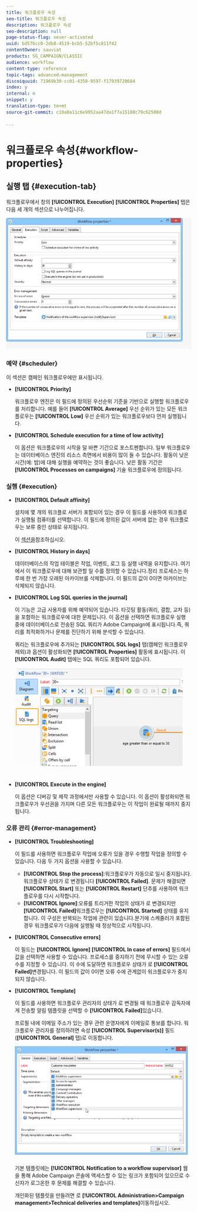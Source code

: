 ```yaml
---
title: 워크플로우 속성
seo-title: 워크플로우 속성
description: 워크플로우 속성
seo-description: null
page-status-flag: never-activated
uuid: bd576cc0-2db8-4519-bcb5-52bf5c811f42
contentOwner: sauviat
products: SG_CAMPAIGN/CLASSIC
audience: workflow
content-type: reference
topic-tags: advanced-management
discoiquuid: 71969b30-cc01-4358-9597-f17939720684
index: y
internal: n
snippet: y
translation-type: tm+mt
source-git-commit: c10a0a11c6e9952aa47da1f7a15188c79c62508d

---
```



# 워크플로우 속성{#workflow-properties}

## 실행 탭 {#execution-tab}

워크플로우에서 창의 **[!UICONTROL Execution]** **[!UICONTROL Properties]** 탭은 다음 세 개의 섹션으로 나누어집니다.

![](assets/wf_execution_tab.png)

### 예약 {#scheduler}

이 섹션은 캠페인 워크플로우에만 표시됩니다.

* **[!UICONTROL Priority]**

   워크플로우 엔진은 이 필드에 정의된 우선순위 기준을 기반으로 실행할 워크플로우를 처리합니다. 예를 들어 **[!UICONTROL Average]** 우선 순위가 있는 모든 워크플로우는 **[!UICONTROL Low]** 우선 순위가 있는 워크플로우보다 먼저 실행됩니다.

* **[!UICONTROL Schedule execution for a time of low activity]**

   이 옵션은 워크플로우의 시작을 덜 바쁜 기간으로 포스트펜합니다. 일부 워크플로우는 데이터베이스 엔진의 리소스 측면에서 비용이 많이 들 수 있습니다. 활동이 낮은 시간(예: 밤)에 대해 실행을 예약하는 것이 좋습니다. 낮은 활동 기간은 **[!UICONTROL Processes on campaigns]** 기술 워크플로우에 정의됩니다.

### 실행 {#execution}

* **[!UICONTROL Default affinity]**

   설치에 몇 개의 워크플로 서버가 포함되어 있는 경우 이 필드를 사용하여 워크플로가 실행될 컴퓨터를 선택합니다. 이 필드에 정의된 값이 서버에 없는 경우 워크플로우는 보류 중인 상태로 유지됩니다.

   이 [섹션을](../../installation/using/configuring-campaign-server.md#high-availability-workflows-and-affinities)참조하십시오.

* **[!UICONTROL History in days]**

   데이터베이스의 작업 테이블은 작업, 이벤트, 로그 등 실행 내역을 유지합니다. 여기에서 이 워크플로우에 대해 보관할 일 수를 정의할 수 있습니다.정리 프로세스는 하루에 한 번 가장 오래된 아카이브를 삭제합니다. 이 필드의 값이 0이면 아카이브는 삭제되지 않습니다.

* **[!UICONTROL Log SQL queries in the journal]**

   이 기능은 고급 사용자를 위해 예약되어 있습니다. 타깃팅 활동(쿼리, 결합, 교차 등)을 포함하는 워크플로우에 대한 문제입니다. 이 옵션을 선택하면 워크플로우 실행 중에 데이터베이스로 전송된 SQL 쿼리가 Adobe Campaign에 표시됩니다.즉, 쿼리를 최적화하거나 문제를 진단하기 위해 분석할 수 있습니다.

   쿼리는 워크플로우에 추가되는 **[!UICONTROL SQL logs]** 탭(캠페인 워크플로우 제외)과 옵션이 활성화되면 **[!UICONTROL Properties]** 활동에 표시됩니다. 이 **[!UICONTROL Audit]** 탭에는 SQL 쿼리도 포함되어 있습니다.

   ![](assets/wf_tab_log_sql.png)

* **[!UICONTROL Execute in the engine]**

   이 옵션은 디버깅 및 제작 과정에서만 사용할 수 있습니다. 이 옵션이 활성화되면 워크플로우가 우선권을 가지며 다른 모든 워크플로우는 이 작업이 완료될 때까지 중지됩니다.

### 오류 관리 {#error-management}

* **[!UICONTROL Troubleshooting]**

   이 필드를 사용하면 워크플로우 작업에 오류가 있을 경우 수행할 작업을 정의할 수 있습니다. 다음 두 가지 옵션을 사용할 수 있습니다.

   * **[!UICONTROL Stop the process]**:워크플로우가 자동으로 일시 중지됩니다. 워크플로우 상태가 로 변경됩니다 **[!UICONTROL Failed]**. 문제가 해결되면 **[!UICONTROL Start]** 또는 **[!UICONTROL Restart]** 단추를 사용하여 워크플로우를 다시 시작합니다.
   * **[!UICONTROL Ignore]**:오류를 트리거한 작업의 상태가 로 변경되지만 **[!UICONTROL Failed]**&#x200B;워크플로우는 **[!UICONTROL Started]** 상태를 유지합니다. 이 구성은 반복되는 작업에 관련이 있습니다.분기에 스케줄러가 포함된 경우 워크플로우가 다음에 실행될 때 정상적으로 시작됩니다.

* **[!UICONTROL Consecutive errors]**

   이 필드는 **[!UICONTROL Ignore]** **[!UICONTROL In case of errors]** 필드에서 값을 선택하면 사용할 수 있습니다. 프로세스를 중지하기 전에 무시할 수 있는 오류 수를 지정할 수 있습니다. 이 수에 도달하면 워크플로우 상태가 로 **[!UICONTROL Failed]**&#x200B;변경됩니다. 이 필드의 값이 0이면 오류 수에 관계없이 워크플로우가 중지되지 않습니다.

* **[!UICONTROL Template]**

   이 필드를 사용하면 워크플로우 관리자의 상태가 로 변경될 때 워크플로우 감독자에게 전송할 알림 템플릿을 선택할 수 **[!UICONTROL Failed]**&#x200B;있습니다.

   프로필 내에 이메일 주소가 있는 경우 관련 운영자에게 이메일로 통보를 합니다. 워크플로우 관리자를 정의하려면 속성 **[!UICONTROL Supervisor(s)]** 필드(**[!UICONTROL General]** 탭)로 이동합니다.

   ![](assets/wf-properties_select-supervisors.png)

   기본 템플릿에는 **[!UICONTROL Notification to a workflow supervisor]** 웹을 통해 Adobe Campaign 콘솔에 액세스할 수 있는 링크가 포함되어 있으므로 수신자가 로그온한 후 문제를 해결할 수 있습니다.

   개인화된 템플릿을 만들려면 로 **[!UICONTROL Administration>Campaign management>Technical deliveries and templates]**&#x200B;이동하십시오.

